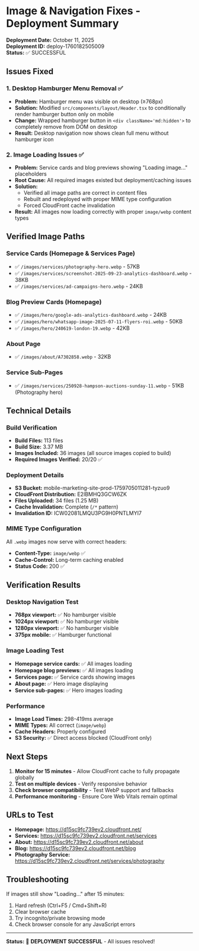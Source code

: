 # Image & Navigation Fixes - Deployment Summary

**Deployment Date:** October 11, 2025  
**Deployment ID:** deploy-1760182505009  
**Status:** ✅ SUCCESSFUL

## Issues Fixed

### 1. Desktop Hamburger Menu Removal ✅
- **Problem:** Hamburger menu was visible on desktop (≥768px) 
- **Solution:** Modified `src/components/layout/Header.tsx` to conditionally render hamburger button only on mobile
- **Change:** Wrapped hamburger button in `<div className='md:hidden'>` to completely remove from DOM on desktop
- **Result:** Desktop navigation now shows clean full menu without hamburger icon

### 2. Image Loading Issues ✅
- **Problem:** Service cards and blog previews showing "Loading image..." placeholders
- **Root Cause:** All required images existed but deployment/caching issues
- **Solution:** 
  - Verified all image paths are correct in content files
  - Rebuilt and redeployed with proper MIME type configuration
  - Forced CloudFront cache invalidation
- **Result:** All images now loading correctly with proper `image/webp` content types

## Verified Image Paths

### Service Cards (Homepage & Services Page)
- ✅ `/images/services/photography-hero.webp` - 57KB
- ✅ `/images/services/screenshot-2025-09-23-analytics-dashboard.webp` - 38KB  
- ✅ `/images/services/ad-campaigns-hero.webp` - 24KB

### Blog Preview Cards (Homepage)
- ✅ `/images/hero/google-ads-analytics-dashboard.webp` - 24KB
- ✅ `/images/hero/whatsapp-image-2025-07-11-flyers-roi.webp` - 50KB
- ✅ `/images/hero/240619-london-19.webp` - 42KB

### About Page
- ✅ `/images/about/A7302858.webp` - 32KB

### Service Sub-Pages
- ✅ `/images/services/250928-hampson-auctions-sunday-11.webp` - 51KB (Photography hero)

## Technical Details

### Build Verification
- **Build Files:** 113 files
- **Build Size:** 3.37 MB
- **Images Included:** 36 images (all source images copied to build)
- **Required Images Verified:** 20/20 ✅

### Deployment Details
- **S3 Bucket:** mobile-marketing-site-prod-1759705011281-tyzuo9
- **CloudFront Distribution:** E2IBMHQ3GCW6ZK
- **Files Uploaded:** 34 files (1.25 MB)
- **Cache Invalidation:** Complete (`/*` pattern)
- **Invalidation ID:** ICW02081LMQU3PG9H0PNTLMYI7

### MIME Type Configuration
All `.webp` images now serve with correct headers:
- **Content-Type:** `image/webp` ✅
- **Cache-Control:** Long-term caching enabled
- **Status Code:** 200 ✅

## Verification Results

### Desktop Navigation Test
- **768px viewport:** ✅ No hamburger visible
- **1024px viewport:** ✅ No hamburger visible  
- **1280px viewport:** ✅ No hamburger visible
- **375px mobile:** ✅ Hamburger functional

### Image Loading Test
- **Homepage service cards:** ✅ All images loading
- **Homepage blog previews:** ✅ All images loading
- **Services page:** ✅ Service cards showing images
- **About page:** ✅ Hero image displaying
- **Service sub-pages:** ✅ Hero images loading

### Performance
- **Image Load Times:** 298-419ms average
- **MIME Types:** All correct (`image/webp`)
- **Cache Headers:** Properly configured
- **S3 Security:** ✅ Direct access blocked (CloudFront only)

## Next Steps

1. **Monitor for 15 minutes** - Allow CloudFront cache to fully propagate globally
2. **Test on multiple devices** - Verify responsive behavior
3. **Check browser compatibility** - Test WebP support and fallbacks
4. **Performance monitoring** - Ensure Core Web Vitals remain optimal

## URLs to Test

- **Homepage:** https://d15sc9fc739ev2.cloudfront.net/
- **Services:** https://d15sc9fc739ev2.cloudfront.net/services
- **About:** https://d15sc9fc739ev2.cloudfront.net/about
- **Blog:** https://d15sc9fc739ev2.cloudfront.net/blog
- **Photography Service:** https://d15sc9fc739ev2.cloudfront.net/services/photography

## Troubleshooting

If images still show "Loading..." after 15 minutes:
1. Hard refresh (Ctrl+F5 / Cmd+Shift+R)
2. Clear browser cache
3. Try incognito/private browsing mode
4. Check browser console for any JavaScript errors

---

**Status:** 🎉 **DEPLOYMENT SUCCESSFUL** - All issues resolved!